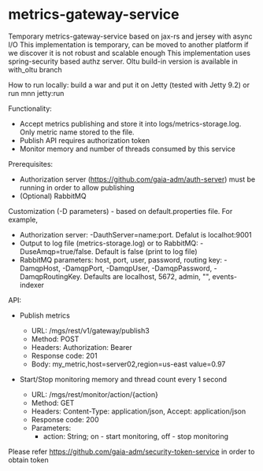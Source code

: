 # metrics-gateway-service
Temporary metrics-gateway-service based on jax-rs and jersey with async I/O
This implementation is temporary, can be moved to another platform if we discover it is not robust and scalable enough
This implementation uses spring-security based authz server. Oltu build-in version is available in with_oltu branch

How to run locally: build a war and put it on Jetty (tested with Jetty 9.2) or run mnn jetty:run

Functionality:
- Accept metrics publishing and store it into logs/metrics-storage.log. Only metric name stored to the file.
- Publish API requires authorization token
- Monitor memory and number of threads consumed by this service

Prerequisites:
- Authorization server (https://github.com/gaia-adm/auth-server) must be running in order to allow publishing
- (Optional) RabbitMQ

Customization (-D parameters) - based on default.properties file. For example,
- Authorization server: -DauthServer=name:port. Defalut is localhot:9001
- Output to log file (metrics-storage.log) or to RabbitMQ: -DuseAmqp=true/false. Default is false (print to log file)
- RabbitMQ parameters: host, port, user, password, routing key: -DamqpHost, -DamqpPort, -DamqpUser, -DamqpPassword, -DamqpRoutingKey. Defaults are localhost, 5672, admin, "", events-indexer

API:
- Publish metrics 
    - URL: /mgs/rest/v1/gateway/publish3
    - Method: POST
    - Headers: Authorization: Bearer <oauth2 token>
    - Response code: 201
    - Body: my_metric,host=server02,region=us-east value=0.97

- Start/Stop monitoring memory and thread count every 1 second
    - URL: /mgs/rest/monitor/action/{action}
    - Method: GET
    - Headers: Content-Type: application/json, Accept: application/json
    - Response code: 200
    - Parameters:
      - action: String; on - start monitoring, off - stop monitoring
    
Please refer https://github.com/gaia-adm/security-token-service in order to obtain token